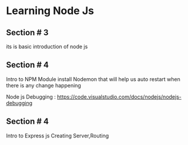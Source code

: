 # Learning Node Js

## Section # 3

its is basic introduction of node js

## Section # 4

Intro to NPM Module
install Nodemon that will help us auto restart when there is any change happening

Node js Debugging : https://code.visualstudio.com/docs/nodejs/nodejs-debugging

## Section # 4

Intro to Express js Creating Server,Routing
